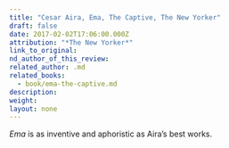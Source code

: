 ```yaml
---
title: "Cesar Aira, Ema, The Captive, The New Yorker"
draft: false
date: 2017-02-02T17:06:00.000Z
attribution: "*The New Yorker*"
link_to_original:
nd_author_of_this_review:
related_author: .md
related_books:
  - book/ema-the-captive.md
description:
weight:
layout: none
---
```

*Ema* is as inventive and aphoristic as Aira’s best works.


